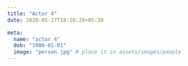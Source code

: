 ```yaml
---
title: "Actor 4"
date: 2020-05-17T19:10:29+05:30

meta:
  name: "actor 4"
  dob: "1900-01-01"
  image: "person.jpg" # place it in assets/images/people
---
```

